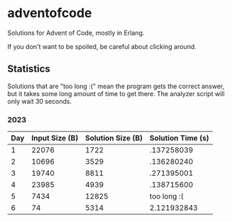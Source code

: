 adventofcode
============

Solutions for Advent of Code, mostly in Erlang.

If you don't want to be spoiled, be careful about clicking around.

Statistics
----------

Solutions that are "too long :(" mean the program gets the correct answer, but
it takes some long amount of time to get there. The analyzer script will only
wait 30 seconds.

### 2023

| Day | Input Size (B) | Solution Size (B) | Solution Time (s) |
| --- | -------------- | ----------------- | ----------------- |
| 1 | 22076 | 1722 | .137258039 |
| 2 | 10696 | 3529 | .136280240 |
| 3 | 19740 | 8811 | .271395001 |
| 4 | 23985 | 4939 | .138715600 |
| 5 | 7434 | 12825 | too long :( |
| 6 | 74 | 5314 | 2.121932843 |
